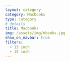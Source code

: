 ```yaml
---
layout: category
category: Macbooks
type: category
# details
title: Macbooks
img: /assets/img/mbooks.jpg
show_on_navbar: true
filters:
  - 13 inch
  - 15 inch
---
```

